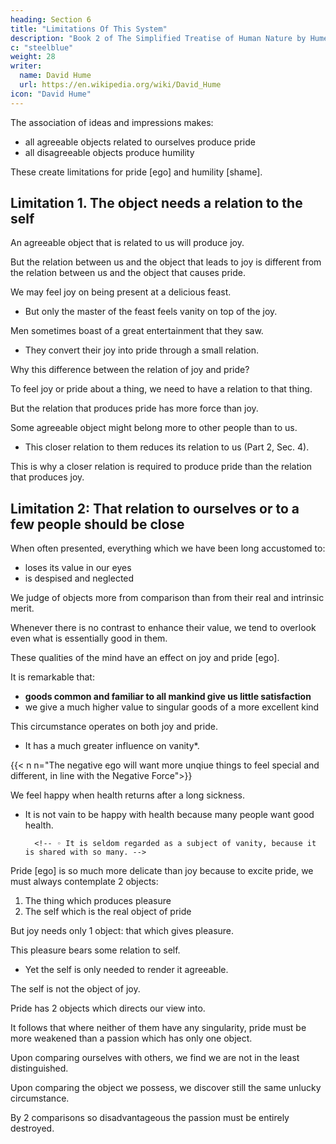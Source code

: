 ```yaml
---
heading: Section 6
title: "Limitations Of This System"
description: "Book 2 of The Simplified Treatise of Human Nature by Hume"
c: "steelblue"
weight: 28
writer:
  name: David Hume
  url: https://en.wikipedia.org/wiki/David_Hume
icon: "David Hume"
---
```



<!-- We will make some limitations to this general system: -->

The association of ideas and impressions makes:
- all agreeable objects related to ourselves produce pride
- all disagreeable objects produce humility
    
These create limitations for pride [ego] and humility [shame].

 <!-- are derived from the very nature of the subject. -->


## Limitation 1. The object needs a relation to the self

An agreeable object that is related to us will produce joy.

But the relation between us and the object that leads to joy is different from the relation between us and the object that causes pride.

We may feel joy on being present at a delicious feast.
- But only the master of the feast feels vanity on top of the joy.

Men sometimes boast of a great entertainment that they saw.
- They convert their joy into pride through a small relation.

<!-- Joy arises from a more inconsiderable relation than vanity.

Many things too foreign to produce pride, are able to give us a delight and pleasure. -->

Why this difference between the relation of joy and pride?

To feel joy or pride about a thing, we need to have a relation to that thing. 

But the relation that produces pride has more force than joy. 

<!-- It is requisite to pride in order to:
- produce a transition from one passion to another
- convert the falsification into vanity. -->

<!-- it has a double task to perform, it must have double force and energy. -->

Some agreeable object might belong more to other people than to us. 
- This closer relation to them reduces its relation to us (Part 2, Sec. 4). 

<!-- are not closely related to us, they commonly do to some other person.

◦ This latter relation excels and even reduces, and sometimes destroys the former .

Our first limitation to our general position is that everything related to us, which produces pleasure or pain, likewise produces pride or humility. -->

This is why a closer relation is required to produce pride than the relation that produces joy.


## Limitation 2: That relation to ourselves or to a few people should be close

 <!-- The agreeable or disagreeable object is closely related and peculiar to ourselves, or a few persons. -->

When often presented, everything which we have been long accustomed to:
- loses its value in our eyes
- is despised and neglected 

<!-- in a little time. -->

We judge of objects more from comparison than from their real and intrinsic merit.

Whenever there is no contrast to enhance their value, we tend to overlook even what is essentially good in them.

These qualities of the mind have an effect on joy and pride [ego].

It is remarkable that:
- **goods common and familiar to all mankind give us little satisfaction**
- we give a much higher value to singular goods of a more excellent kind

This circumstance operates on both joy and pride.
- It has a much greater influence on vanity*.

{{< n n="The negative ego will want more unqiue things to feel special and different, in line with the Negative Force">}}

 <!-- We are rejoiced for many goods which give us no pride, because of their frequency. -->

We feel happy when health returns after a long sickness.
- It is not vain to be happy with health because many people want good health.

        <!-- ◦ It is seldom regarded as a subject of vanity, because it is shared with so many. -->

Pride [ego] is so much more delicate than joy because to excite pride, we must always contemplate 2 objects:

1. The thing which produces pleasure
2. The self which is the real object of pride

But joy needs only 1 object: that which gives pleasure.

This pleasure bears some relation to self.
- Yet the self is only needed to render it agreeable.

The self is not the object of joy.

Pride has 2 objects which directs our view into.

It follows that where neither of them have any singularity, pride must be more weakened than a passion which has only one object.

 Upon comparing ourselves with others, we find we are not in the least distinguished.

Upon comparing the object we possess, we discover still the same unlucky circumstance.

By 2 comparisons so disadvantageous the passion must be entirely destroyed.

